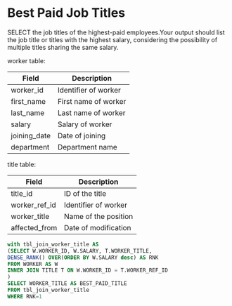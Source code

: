 # Best Paid Job Titles

SELECT the job titles of the highest-paid employees.Your output should list the job title or titles with the highest salary, considering the possibility of multiple titles sharing the same salary.

worker table:

|Field   | Description|
|---     |---         |
| worker_id |Identifier of worker|
|first_name |First name of worker|
|last_name| Last name of worker|
|salary|Salary of worker|
|joining_date| Date of joining|
|department |Department name|


title table:

|Field| Description|
|---|--- |
|title_id | ID of the title|
|worker_ref_id| Identifier of worker|
|worker_title| Name of the position|
|affected_from| Date of modification|

```sql
with tbl_join_worker_title AS
(SELECT W.WORKER_ID, W.SALARY, T.WORKER_TITLE,
DENSE_RANK() OVER(ORDER BY W.SALARY desc) AS RNK
FROM WORKER AS W 
INNER JOIN TITLE T ON W.WORKER_ID = T.WORKER_REF_ID
)
SELECT WORKER_TITLE AS BEST_PAID_TITLE
FROM tbl_join_worker_title 
WHERE RNK=1 
```
